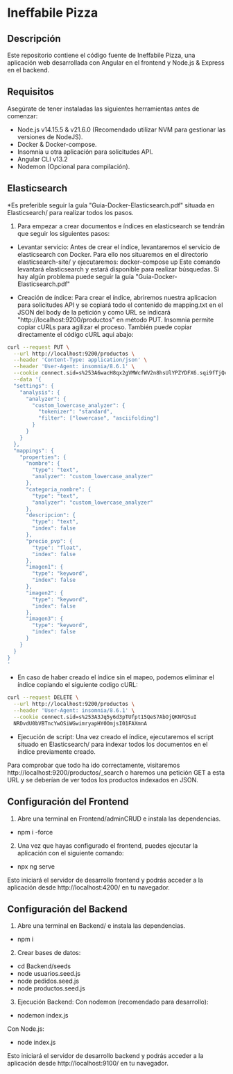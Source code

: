 # Ineffabile Pizza

## Descripción
Este repositorio contiene el código fuente de Ineffabile Pizza, una aplicación web desarrollada con Angular en el frontend y Node.js & Express en el backend.

## Requisitos
Asegúrate de tener instaladas las siguientes herramientas antes de comenzar:
- Node.js v14.15.5 & v21.6.0 (Recomendado utilizar NVM para gestionar las versiones de NodeJS).
- Docker & Docker-compose.
- Insomnia u otra aplicación para solicitudes API.
- Angular CLI v13.2
- Nodemon (Opcional para compilación).

## Elasticsearch
*Es preferible seguir la guía "Guia-Docker-Elasticsearch.pdf" situada en Elasticsearch/ para realizar todos los pasos.

1. Para empezar a crear documentos e índices en elasticsearch se tendrán que seguir los siguientes pasos:

- Levantar servicio: 
Antes de crear el índice, levantaremos el servicio de elasticsearch con Docker. Para ello nos situaremos en el directorio elasticsearch-site/ y ejecutaremos: docker-compose up
Este comando levantará elasticsearch y estará disponible para realizar búsquedas. Si hay algún problema puede seguir la guía "Guia-Docker-Elasticsearch.pdf"

- Creación de índice: 
Para crear el índice, abriremos nuestra aplicacion para solicitudes API y se copiará todo el contenido de mapping.txt en el JSON del body de la petición y como URL se indicará "http://localhost:9200/productos" en método PUT. Insomnia permite copiar cURLs para agilizar el proceso. También puede copiar directamente el código cURL aqui abajo:
```bash
curl --request PUT \
  --url http://localhost:9200/productos \
  --header 'Content-Type: application/json' \
  --header 'User-Agent: insomnia/8.6.1' \
  --cookie connect.sid=s%253A6wacH8qx2gVMWcfWV2n8hsUlYPZYDFX6.sqi9fTjQcHWR%252Ff3G7QTfX2PvCjVRtgpvotGLSfC7E%252Bk \
  --data '{
  "settings": {
    "analysis": {
      "analyzer": {
        "custom_lowercase_analyzer": {
          "tokenizer": "standard",
          "filter": ["lowercase", "asciifolding"]
        }
      }
    }
  },
  "mappings": {
    "properties": {
      "nombre": {
        "type": "text",
        "analyzer": "custom_lowercase_analyzer"
      },
      "categoria_nombre": {
        "type": "text",
        "analyzer": "custom_lowercase_analyzer"
      },
      "descripcion": {
        "type": "text",
        "index": false
      },
      "precio_pvp": {
        "type": "float",
        "index": false 
      },
      "imagen1": {
        "type": "keyword",
        "index": false
      },
      "imagen2": {
        "type": "keyword",
        "index": false
      },
      "imagen3": {
        "type": "keyword",
        "index": false
      }
    }
  }
}
'
```

- En caso de haber creado el índice sin el mapeo, podemos eliminar el índice copiando el siguiente codigo cURL:
```bash
curl --request DELETE \
  --url http://localhost:9200/productos \
  --header 'User-Agent: insomnia/8.6.1' \
  --cookie connect.sid=s%253A3Jq5y6d3pTUfpt15QeS7AbOjQKNFQSuI
  NRDvdU0bVBTncYwOSiWGwimryapHY0OmjsI01FAXmnA
```

- Ejecución de script: 
Una vez creado el índice, ejecutaremos el script situado en Elasticsearch/ para indexar todos los documentos en el índice previamente creado.

Para comprobar que todo ha ido correctamente, visitaremos http://localhost:9200/productos/_search o haremos una petición GET a esta URL y se deberían de ver todos los productos indexados en JSON.


## Configuración del Frontend

1. Abre una terminal en Frontend/adminCRUD e instala las dependencias.
- npm i -force

2. Una vez que hayas configurado el frontend, puedes ejecutar la aplicación con el siguiente comando:
- npx ng serve

Esto iniciará el servidor de desarrollo frontend y podrás acceder a la aplicación desde http://localhost:4200/ en tu navegador.


## Configuración del Backend
1. Abre una terminal en Backend/ e instala las dependencias.
- npm i

2. Crear bases de datos:
- cd Backend/seeds
- node usuarios.seed.js
- node pedidos.seed.js
- node productos.seed.js

3. Ejecución Backend:
Con nodemon (recomendado para desarrollo):
- nodemon index.js

Con Node.js:
- node index.js


Esto iniciará el servidor de desarrollo backend y podrás acceder a la aplicación desde http://localhost:9100/ en tu navegador.